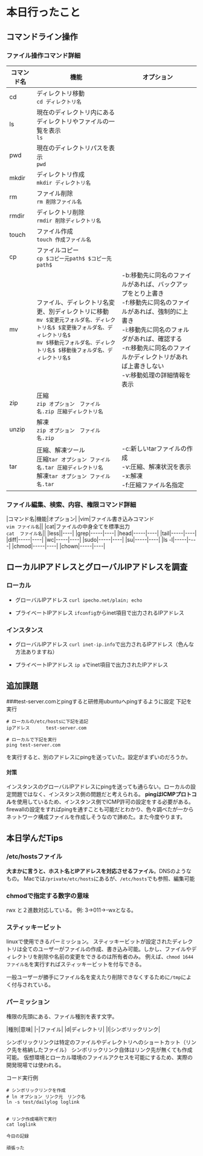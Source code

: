# 本日行ったこと

## コマンドライン操作
### ファイル操作コマンド詳細
|コマンド名|機能|オプション|
|----|-----|----|
|cd|ディレクトリ移動<br>`cd ディレクトリ名`||
|ls|現在のディレクトリ内にあるディレクトリやファイルの一覧を表示<br>`ls`||
|pwd|現在のディレクトリパスを表示<br>`pwd`||
|mkdir|ディレクトリ作成<br>`mkdir ディレクトリ名`||
|rm|ファイル削除<br>`rm 削除ファイル名`||
|rmdir|ディレクトリ削除<br>`rmdir 削除ディレクトリ名`||
|touch|ファイル作成<br>`touch 作成ファイル名`||
|cp|ファイルコピー<br>`cp $コピー元path$ $コピー先path$`||
|mv|ファイル、ディレクトリ名変更、別ディレクトリに移動<br>`mv $変更元フォルダ名、ディレクトリ名$ $変更後フォルダ名、ディレクトリ名$`<br>`mv $移動元フォルダ名、ディレクトリ名$ $移動後フォルダ名、ディレクトリ名$`|-b:移動先に同名のファイルがあれば、バックアップをとり上書き<br>-f:移動先に同名のファイルがあれば、強制的に上書き<br>-i:移動先に同名のフォルダがあれば、確認する<br>-n:移動先に同名のファイルかディレクトリがあれば上書きしない<br>-v:移動処理の詳細情報を表示|
|zip|圧縮<br>`zip オプション　ファイル名.zip 圧縮ディレクトリ名`||
|unzip|解凍<br>`zip オプション　ファイル名.zip`||
|tar|圧縮、解凍ツール<br>圧縮`tar オプション ファイル名.tar 圧縮ディレクトリ名`<br>解凍`tar オプション ファイル名.tar`|-c:新しいtarファイルの作成<br>-v:圧縮、解凍状況を表示<br>-x:解凍<br>-f:圧縮ファイル名指定|

### ファイル編集、検索、内容、権限コマンド詳細
|コマンド名|機能|オプション|
|vim|ファイル書き込みコマンド<br>`vim ファイル名`||
|cat|ファイルの中身全てを標準出力<br>`cat  ファイル名`||
|less||----|
|grep|-----|----|
|head|-----|----|
|tail|-----|----|
|diff|-----|----|
|wc|-----|----|
|sudo|-----|----|
|su|-----|----|
|ls -l|-----|----|
|chmod|-----|----|
|chown|-----|----|


## ローカルIPアドレスとグローバルIPアドレスを調査
### ローカル
* グローバルIPアドレス
`curl ipecho.net/plain; echo`

* プライベートIPアドレス
`ifconfig`からinet項目で出力されるIPアドレス

### インスタンス
* グローバルIPアドレス
`curl inet-ip.info`で出力されるIPアドレス（色んな方法ありますね）

* プライベートIPアドレス
`ip a`でinet項目で出力されたIPアドレス

## 追加課題
###test-server.comとpingすると研修用ubuntuへpingするように設定
下記を実行
```
# ローカルの/etc/hostsに下記を追記
ipアドレス      test-server.com

# ローカルで下記を実行
ping test-server.com
```
を実行すると、別のアドレスにpingを送っていた。設定がまずいのだろうか。

#### 対策
インスタンスのグローバルIPアドレスにpingを送っても通らない。ローカルの設定問題ではなく、インスタンス側の問題だと考えられる。
**pingはICMPプロトコル**を使用しているため、インスタンス側でICMP許可の設定をする必要がある。
firewallの設定をすればpingを通すことも可能だとわかり、色々調べたが一からネットワーク構成ファイルを作成しそうなので諦めた。また今度やります。


## 本日学んだTips
### /etc/hostsファイル
**大まかに言うと、ホスト名とIPアドレスを対応させるファイル**。DNSのようなもの。
Macでは`/private/etc/hosts`にあるが、`/etc/hosts`でも参照、編集可能

### chmodで指定する数字の意味
rwx と２進数対応している。
例: 3→011→-wxとなる。

### スティッキービット
linuxで使用できるパーミッション。
スティッキービットが設定されたディレクトリは全てのユーザーがファイルの作成、書き込み可能。しかし、ファイルやディレクトリを削除や名前の変更をできるのは所有者のみ。
例えば、`chmod 1644 ファイル名`を実行すればスティッキービットを付与できる。

一般ユーザーが勝手にファイル名を変えたり削除できなくするために`/tmp`によく付与されている。

### パーミッション
権限の先頭にある、ファイル種別を表す文字。

|種別|意味|
|-|ファイル|
|d|ディレクトリ|
|l|シンボリックリンク|

シンボリックリンクは特定のファイルやディレクトリへのショートカット（リンク先を格納したファイル）
シンボリックリンク自体はリンク先が無くても作成可能。
仮想環境とローカル環境のファイルアクセスを可能にするため、実際の開発現場では使われる。

コード実行例
```
# シンボリックリンクを作成
# ln オプション リンク元　リンク名
ln -s test/dailylog loglink


# リンク作成場所で実行
cat loglink

今日の記録

頑張った
```


